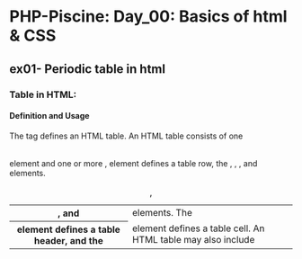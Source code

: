 # PHP-Piscine: Day_00: Basics of html & CSS
## ex01- Periodic table in html
### Table in HTML: 
#### Definition and Usage
The <table> tag defines an HTML table.
An HTML table consists of one <table> element and one or more <tr>, <th>, and <td> elements.
The <tr> element defines a table row, the <th> element defines a table header, and the <td> element defines a table cell.
An HTML table may also include <caption>, <colgroup>, <thead>, <tfoot>, and <tbody> elements.
